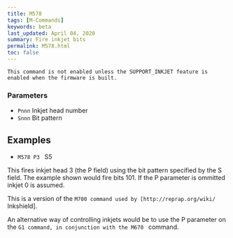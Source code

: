 ```yaml
---
title: M578
tags: [M-Commands] 
keywords: beta 
last_updated: April 04, 2020 
summary: Fire inkjet bits 
permalink: M578.html
toc: false 
---
```



`This command is not enabled unless the SUPPORT_INKJET feature is enabled when the firmware is built.`

### Parameters

* `Pnnn` Inkjet head number
* `Snnn` Bit pattern

## Examples

* ` M578 P3  ` S5

This fires inkjet head 3 (the P field) using the bit pattern specified by the S field. The example shown would fire bits 101. If the P parameter is ommitted inkjet 0 is assumed.

This is a version of the ` M700 command used by [http://reprap.org/wiki/ ` Inkshield].

An alternative way of controlling inkjets would be to use the P parameter on the ` G1 command, in conjunction with the M670  ` command.

